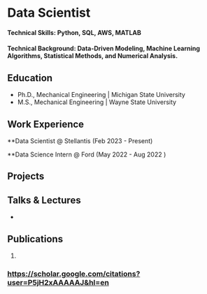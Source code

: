 # Data Scientist

#### Technical Skills: Python, SQL, AWS, MATLAB

#### Technical Background: Data-Driven Modeling, Machine Learning Algorithms, Statistical Methods, and Numerical Analysis.

## Education
- Ph.D., Mechanical Engineering | Michigan State University 						       		
- M.S., Mechanical Engineering | Wayne State University  		


## Work Experience
**Data Scientist @ Stellantis (Feb 2023 - Present)

**Data Science  Intern @ Ford (May 2022 - Aug 2022 )

## Projects
### 





## Talks & Lectures


- 

## Publications
1. 

### https://scholar.google.com/citations?user=P5jH2xAAAAAJ&hl=en 


